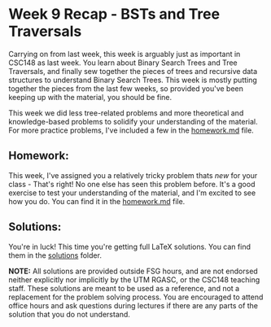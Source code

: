 # Week 9 Recap - BSTs and Tree Traversals

Carrying on from last week, this week is arguably just as important in CSC148 as last week. You learn about Binary Search Trees and Tree Traversals, and finally sew together the pieces of trees and recursive data structures to understand Binary Search Trees. This week is mostly putting together the pieces from the last few weeks, so provided you've been keeping up with the material, you should be fine.

This week we did less tree-related problems and more theoretical and knowledge-based problems to solidify your understanding of the material. For more practice problems, I've included a few in the [homework.md](homework.md) file.

## Homework:
This week, I've assigned you a relatively tricky problem thats *new* for your class - That's right! No one else has seen this problem before. It's a good exercise to test your understanding of the material, and I'm excited to see how you do. You can find it in the [homework.md](homework.md) file.

## Solutions:
You're in luck! This time you're getting full LaTeX solutions. You can find them in the [solutions](./Solutions/) folder.

**NOTE:** All solutions are provided outside FSG hours, and are not endorsed neither explicitly nor implicitly by the UTM RGASC, or the CSC148 teaching staff. These solutions are meant to be used as a reference, and not a replacement for the problem solving process. You are encouraged to attend office hours and ask questions during lectures if there are any parts of the solution that you do not understand.